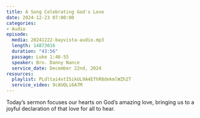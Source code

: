 ```yaml
---
title: A Song Celebrating God's Love
date: 2024-12-23 07:00:00
categories:
- Audio
episode:
  media: 20241222-bayvista-audio.mp3
  length: 14873016
  duration: "43:56"
  passage: Luke 1:46-55
  speaker: Bro. Danny Nance
  service_date: December 22nd, 2024
resources:
  playlist: PLdltai4xtI5ikUL9A4EfhR8dekmlWZh2T
  service_video: 9cAUQLi6A7M
---
```

Today’s sermon focuses our hearts on God’s amazing love, bringing us to a joyful declaration of that love for all to hear.
